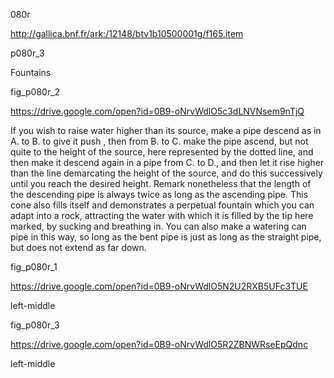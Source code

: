 080r

http://gallica.bnf.fr/ark:/12148/btv1b10500001g/f165.item

p080r_3

Fountains

fig_p080r_2

https://drive.google.com/open?id=0B9-oNrvWdlO5c3dLNVNsem9nTjQ

If you wish to raise water higher than its source, make a pipe descend as in A. to B. to give it push , then from B. to C. make the pipe ascend, but not quite to the height of the source, here represented by the dotted line, and then make it descend again in a pipe from C. to D., and then let it rise higher than the line demarcating the height of the source, and do this successively until you reach the desired height. Remark nonetheless that the length of the descending pipe is always twice as long as the ascending pipe. This cone also fills itself and demonstrates a perpetual fountain which you can adapt into a rock, attracting the water with which it is filled by the tip here marked, by sucking and breathing in. You can also make a watering can pipe in this way, so long as the bent pipe is just as long as the straight pipe, but does not extend as far down.

fig_p080r_1

https://drive.google.com/open?id=0B9-oNrvWdlO5N2U2RXB5UFc3TUE

left-middle

fig_p080r_3

https://drive.google.com/open?id=0B9-oNrvWdlO5R2ZBNWRseEpQdnc

left-middle

